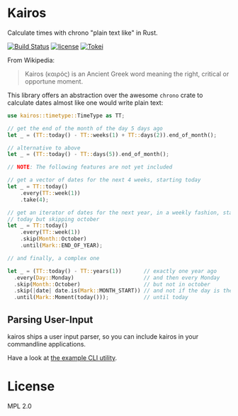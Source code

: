 # Kairos

Calculate times with chrono "plain text like" in Rust.

[![Build Status](https://travis-ci.org/matthiasbeyer/kairos.svg?branch=master)](https://travis-ci.org/matthiasbeyer/kairos)
[![license](https://img.shields.io/github/license/matthiasbeyer/kairos.svg?maxAge=2592000?style=flat-square)]()
[![Tokei](https://tokei.rs/b1/github/matthiasbeyer/kairos)](https://github.com/matthiasbeyer/kairos)

From Wikipedia:

> Kairos (καιρός) is an Ancient Greek word meaning the right, critical or
> opportune moment.

This library offers an abstraction over the awesome `chrono` crate to
calculate dates almost like one would write plain text:

```rust
use kairos::timetype::TimeType as TT;

// get the end of the month of the day 5 days ago
let _ = (TT::today() - TT::weeks(1) + TT::days(2)).end_of_month();

// alternative to above
let _ = (TT::today() - TT::days(5)).end_of_month();

// NOTE: The following features are not yet included

// get a vector of dates for the next 4 weeks, starting today
let _ = TT::today()
    .every(TT::week(1))
    .take(4);

// get an iterator of dates for the next year, in a weekly fashion, starting
// today but skipping october
let _ = TT::today()
    .every(TT::week(1))
    .skip(Month::October)
    .until(Mark::END_OF_YEAR);

// and finally, a complex one

let _ = (TT::today() - TT::years(1))       // exactly one year ago
  .every(Day::Monday)                      // and then every Monday
  .skip(Month::October)                    // but not in october
  .skip(|date| date.is(Mark::MONTH_START)) // and not if the day is the 1st of a month
  .until(Mark::Moment(today()));           // until today
```

## Parsing User-Input

kairos ships a user input parser, so you can include kairos in your
commandline applications.

Have a look at [the example CLI utility](./examples/main.rs).

# License

MPL 2.0

